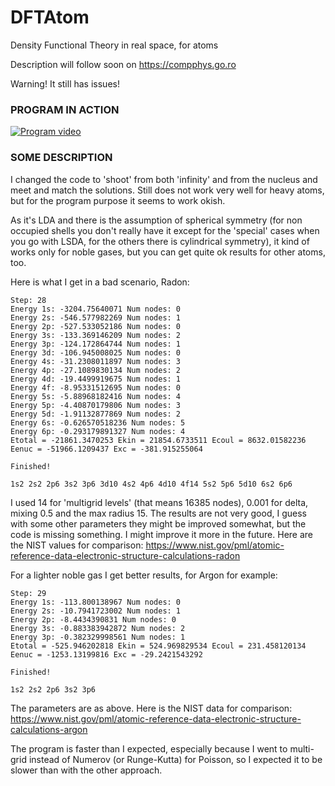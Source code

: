 # DFTAtom
Density Functional Theory in real space, for atoms

Description will follow soon on https://compphys.go.ro

Warning! It still has issues!

### PROGRAM IN ACTION

[![Program video](https://img.youtube.com/vi/0wgJyz-M9mI/0.jpg)](https://youtu.be/0wgJyz-M9mI)

### SOME DESCRIPTION

I changed the code to 'shoot' from both 'infinity' and from the nucleus and meet and match the solutions. Still does not work very well for heavy atoms, but for the program purpose it seems to work okish.

As it's LDA and there is the assumption of spherical symmetry (for non occupied shells you don't really have it except for the 'special' cases when you go with LSDA, for the others there is cylindrical symmetry), it kind of works only for noble gases, but you can get quite ok results for other atoms, too.

Here is what I get in a bad scenario, Radon:

```
Step: 28
Energy 1s: -3204.75640071 Num nodes: 0
Energy 2s: -546.577982269 Num nodes: 1
Energy 2p: -527.533052186 Num nodes: 0
Energy 3s: -133.369146209 Num nodes: 2
Energy 3p: -124.172864744 Num nodes: 1
Energy 3d: -106.945008025 Num nodes: 0
Energy 4s: -31.2308011897 Num nodes: 3
Energy 4p: -27.1089830134 Num nodes: 2
Energy 4d: -19.4499919675 Num nodes: 1
Energy 4f: -8.95331512695 Num nodes: 0
Energy 5s: -5.88968182416 Num nodes: 4
Energy 5p: -4.40870179806 Num nodes: 3
Energy 5d: -1.91132877869 Num nodes: 2
Energy 6s: -0.626570518236 Num nodes: 5
Energy 6p: -0.293179891327 Num nodes: 4
Etotal = -21861.3470253 Ekin = 21854.6733511 Ecoul = 8632.01582236 Eenuc = -51966.1209437 Exc = -381.915255064

Finished!

1s2 2s2 2p6 3s2 3p6 3d10 4s2 4p6 4d10 4f14 5s2 5p6 5d10 6s2 6p6 
```

I used 14 for 'multigrid levels' (that means 16385 nodes), 0.001 for delta, mixing 0.5 and the max radius 15.
The results are not very good, I guess with some other parameters they might be improved somewhat, but the code is missing something. I might improve it more in the future.
Here are the NIST values for comparison: https://www.nist.gov/pml/atomic-reference-data-electronic-structure-calculations-radon

For a lighter noble gas I get better results, for Argon for example:

```
Step: 29
Energy 1s: -113.800138967 Num nodes: 0
Energy 2s: -10.7941723002 Num nodes: 1
Energy 2p: -8.4434390831 Num nodes: 0
Energy 3s: -0.883383942872 Num nodes: 2
Energy 3p: -0.382329998561 Num nodes: 1
Etotal = -525.946202818 Ekin = 524.969829534 Ecoul = 231.458120134 Eenuc = -1253.13199816 Exc = -29.2421543292

Finished!

1s2 2s2 2p6 3s2 3p6 
```

The parameters are as above. 
Here is the NIST data for comparison: https://www.nist.gov/pml/atomic-reference-data-electronic-structure-calculations-argon

The program is faster than I expected, especially because I went to multi-grid instead of Numerov (or Runge-Kutta) for Poisson, so I expected it to be slower than with the other approach.


